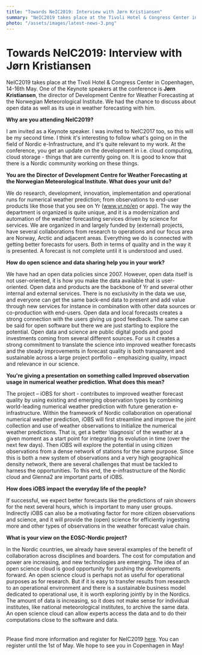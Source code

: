 ```yaml
---
title: "Towards NeIC2019: Interview with Jørn Kristiansen"
summary: "NeIC2019 takes place at the Tivoli Hotel & Congress Center in Copenhagen, 14-16th May. One of the Keynote speakers at the conference is Jørn Kristiansen, the director of Development Centre for Weather Forecasting at the Norwegian Meteorological Institute."
photo: "/assets/images/latest-news-3.png"
---
```


Towards NeIC2019: Interview with Jørn Kristiansen
===============================

<p>NeIC2019 takes place at the Tivoli Hotel & Congress Center in Copenhagen, 14-16th May. One of the Keynote speakers at the conference is <b>Jørn Kristiansen</b>, the director of Development Centre for Weather Forecasting at the Norwegian Meteorological Institute. We had the chance to discuss about open data as well as its use in weather forecasting with him.<br></p>


**Why are you attending NeIC2019?**
<p> I am invited as a Keynote speaker. I was invited to NeIC2017 too, so this will be my second time. I think it's interesting to follow what's going on in the field of Nordic e-Infrastructure, and it's quite relevant to my work. At the conference, you get an update on the development in i.e. cloud computing, cloud storage - things that are currently going on.  It is good to know that there is a Nordic community working on these things. </p>

**You are the Director of Development Centre for Weather Forecasting at the Norwegian Meteorological Institute. What does your unit do?**
<p> We do research, development, innovation, implementation and operational runs for numerical weather prediction; from observations to end-user products like those that you see on Yr (<a href="www.yr.no/en">www.yr.no/en</a> or app). The way the department is organized is quite unique, and it is a modernization and automation of the weather forecasting services driven by science for services. We are organized in and largely funded by (external) projects, have several collaborations from research to operations and our focus area are Norway, Arctic and adjacent areas. Everything we do is connected with getting better forecasts for users. Both in terms of quality and in the way it is presented. A forecast is not complete until it is understood and used. </p>

**How do open science and data sharing help you in your work?**
<p> We have had an open data policies since 2007. However, open data itself is not user-oriented, it is how you make the data available that is user-oriented. Open data and products are the backbone of Yr and several other internal and external services. There is no exclusivity in the data we use, and everyone can get the same back-end data to present and add value through new services for instance in combination with other data sources or co-production with end-users. Open data and local forecasts creates a strong connection with the users giving us good feedback. The same can be said for open software but there we are just starting to explore the potential. Open data and science are public digital goods and good investments coming from several different sources. For us it creates a strong commitment to translate the science into improved weather forecasts and the steady improvements in forecast quality is both transparent and sustainable across a large project portfolio – emphasizing quality, impact and relevance in our science.  </p>

**You're giving a presentation on something called Improved observation usage in numerical weather prediction. What does this mean?**
<p> The project – iOBS for short - contributes to improved weather forecast quality by using existing and emerging observation types by combining world-leading numerical weather prediction with future generation e-infrastructure. Within the framework of Nordic collaboration on operational numerical weather prediction, iOBS will first streamline and improve the joint collection and use of weather observations to initialize the numerical weather predictions. That is, get a better ‘diagnosis’ of the weather at a given moment as a start point for integrating its evolution in time (over the next few days). Then iOBS will explore the potential in using citizen observations from a dense network of stations for the same purpose. Since this is both a new system of observations and a very high geographical density network, there are several challenges that must be tackled to harness the opportunities. To this end, the e-infrastructure of the Nordic cloud and Glenna2 are important parts of iOBS. </p>

**How does iOBS impact the everyday life of the people?**
<p> If successful, we expect better forecasts like the predictions of rain showers for the next several hours, which is important to many user groups. Indirectly iOBS can also be a motivating factor for more citizen observations and science, and it will provide the (open) science for efficiently ingesting more and other types of observations in the weather forecast value chain. </p> 

**What is your view on the EOSC-Nordic project?**
<p> In the Nordic countries, we already have several examples of the benefit of collaboration across disciplines and boarders. The cost for computation and power are increasing, and new technologies are emerging. The idea of an open science cloud is good opportunity for pushing the developments forward. An open science cloud is perhaps not as useful for operational purposes as for research. But if it is easy to transfer results from research to an operational environment and there is a sustainable business model dedicated to operational use, it is worth exploring jointly by in the Nordics. The amount of data is increasing, so it does not make sense for individual institutes, like national meteorological institutes, to archive the same data. An open science cloud can allow experts access the data and to do their computations close to the software and data. 
 <br>
  <br>
  <br>
Please find more information and register for NeIC2019 <a href="https://indico.neic.no/event/18/overview">here</a>. You can register until the 1st of May. We hope to see you in Copenhagen in May! </p>

